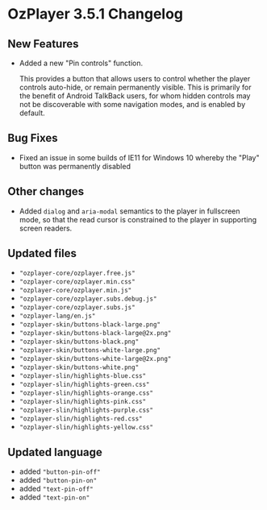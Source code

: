 # OzPlayer 3.5.1 Changelog

## New Features

* Added a new "Pin controls" function.

  This provides a button that allows users to control whether the player controls auto-hide, or remain permanently visible. This is primarily for the benefit of Android TalkBack users, for whom hidden controls may not be discoverable with some navigation modes, and is enabled by default.

## Bug Fixes

* Fixed an issue in some builds of IE11 for Windows 10 whereby the "Play" button was permanently disabled

## Other changes

* Added `dialog` and `aria-modal` semantics to the player in fullscreen mode, so that the read cursor is constrained to the player in supporting screen readers.

## Updated files

* `"ozplayer-core/ozplayer.free.js"`
* `"ozplayer-core/ozplayer.min.css"`
* `"ozplayer-core/ozplayer.min.js"`
* `"ozplayer-core/ozplayer.subs.debug.js"`
* `"ozplayer-core/ozplayer.subs.js"`
* `"ozplayer-lang/en.js"`
* `"ozplayer-skin/buttons-black-large.png"`
* `"ozplayer-skin/buttons-black-large@2x.png"`
* `"ozplayer-skin/buttons-black.png"`
* `"ozplayer-skin/buttons-white-large.png"`
* `"ozplayer-skin/buttons-white-large@2x.png"`
* `"ozplayer-skin/buttons-white.png"`
* `"ozplayer-slin/highlights-blue.css"`
* `"ozplayer-slin/highlights-green.css"`
* `"ozplayer-slin/highlights-orange.css"`
* `"ozplayer-slin/highlights-pink.css"`
* `"ozplayer-slin/highlights-purple.css"`
* `"ozplayer-slin/highlights-red.css"`
* `"ozplayer-slin/highlights-yellow.css"`

## Updated language

* added `"button-pin-off"`
* added `"button-pin-on"`
* added `"text-pin-off"`
* added `"text-pin-on"`


